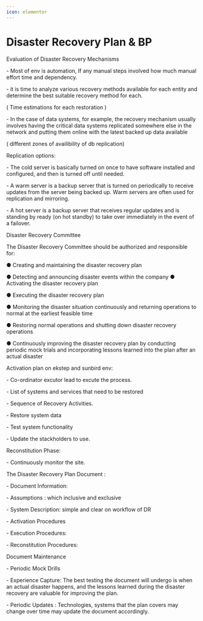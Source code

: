 ```yaml
---
icon: elementor
---
```


# Disaster Recovery Plan & BP

Evaluation of Disaster Recovery Mechanisms

\- Most of env is automation, If any manual steps involved how much manual effort time and dependency.

\- it is time to analyze various recovery methods available for each entity and determine the best suitable recovery method for each.

( Time estimations for each restoration )

\- In the case of data systems, for example, the recovery mechanism usually involves having the critical data systems replicated somewhere else in the network and putting them online with the latest backed up data available

( different zones of availibility of db replication)

Replication options:

\- The cold server is basically turned on once to have software installed and configured, and then is turned off until needed.

\- A warm server is a backup server that is turned on periodically to receive updates from the server being backed up. Warm servers are often used for replication and mirroring.

\- A hot server is a backup server that receives regular updates and is standing by ready (on hot standby) to take over immediately in the event of a failover.

Disaster Recovery Committee

The Disaster Recovery Committee should be authorized and responsible for:

● Creating and maintaining the disaster recovery plan

● Detecting and announcing disaster events within the company ● Activating the disaster recovery plan

● Executing the disaster recovery plan

● Monitoring the disaster situation continuously and returning operations to normal at the earliest feasible time

● Restoring normal operations and shutting down disaster recovery operations

● Continuously improving the disaster recovery plan by conducting periodic mock trials and incorporating lessons learned into the plan after an actual disaster

Activation plan on ekstep and sunbird env:

\- Co-ordinator excutor lead to excute the process.

\- List of systems and services that need to be restored

\- Sequence of Recovery Activities.

\- Restore system data

\- Test system functionality

\- Update the stackholders to use.

Reconstitution Phase:

\- Continuously monitor the site.

The Disaster Recovery Plan Document :

\- Document Information:

\- Assumptions : which inclusive and exclusive

\- System Description: simple and clear on workflow of DR

\- Activation Procedures

\- Execution Procedures:

\- Reconstitution Procedures:

Document Maintenance

\- Periodic Mock Drills

\- Experience Capture: The best testing the document will undergo is when an actual disaster happens, and the lessons learned during the disaster recovery are valuable for improving the plan.

\- Periodic Updates : Technologies, systems that the plan covers may change over time may update the document accordingly.
